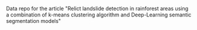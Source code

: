 Data repo for the article "Relict landslide detection in rainforest areas using a combination of k-means clustering algorithm and Deep-Learning semantic segmentation models"
